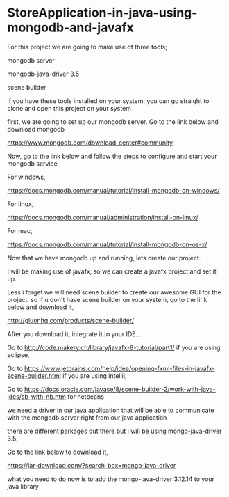 # StoreApplication-in-java-using-mongodb-and-javafx

For this project we are going to make use of three tools;

mongodb server

mongodb-java-driver 3.5 

scene builder

if you have these tools installed on your system, you can go straight to clone and open this project on your system

first, we are going to set up our mongodb server. Go to the link below and download mongodb 

https://www.mongodb.com/download-center#community

Now, go to the link below and follow the steps to configure and start your mongodb service

For windows,

https://docs.mongodb.com/manual/tutorial/install-mongodb-on-windows/

For linux,

https://docs.mongodb.com/manual/administration/install-on-linux/

For mac,

https://docs.mongodb.com/manual/tutorial/install-mongodb-on-os-x/

Now that we have mongodb up and running, lets create our project. 

I will be making use of javafx, so we can create a javafx project and set it up.

Less i forget we will need scene builder to create our awesome GUI for the project. so if u don't have scene builder on your system, go to the link below and download it, 

http://gluonhq.com/products/scene-builder/

After you download it, integrate it to your IDE...

Go to http://code.makery.ch/library/javafx-8-tutorial/part1/ if you are using eclipse, 

Go to https://www.jetbrains.com/help/idea/opening-fxml-files-in-javafx-scene-builder.html if you are using intellij,

Go to https://docs.oracle.com/javase/8/scene-builder-2/work-with-java-ides/sb-with-nb.htm for netbeans 

we need a driver in our java application that will be able to communicate with the mongodb server right from our java application

there are different parkages out there but i will be using mongo-java-driver 3.5.

Go to the link below to download it,

https://jar-download.com/?search_box=mongo-java-driver

what you need to do now is to add the mongo-java-driver 3.12.14 to your java library
